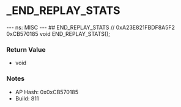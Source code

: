 # _END_REPLAY_STATS

--- ns: MISC --- ## END_REPLAY_STATS  // 0xA23E821FBDF8A5F2 0xCB570185 void END_REPLAY_STATS();

### Return Value
* void

### Notes
* AP Hash: 0x0xCB570185
* Build: 811

